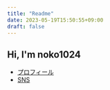```yaml
---
title: "Readme"
date: 2023-05-19T15:50:55+09:00
draft: false
---
```


## Hi, I'm noko1024

- [プロフィール](https://self.noko1024.net)
- [SNS](https://self.noko1024.net/links/)